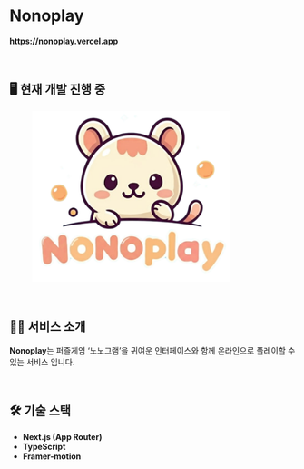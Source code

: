 # Nonoplay

**https://nonoplay.vercel.app**

<br/>

## 🖥️ 현재 개발 진행 중

<figure>
    <img src="./public/logo.png", height="300px", width="350px">
</figure>

<br/>

## 💁‍♀️ 서비스 소개

**Nonoplay**는 퍼즐게임 ‘노노그램’을 귀여운 인터페이스와 함께 온라인으로 플레이할 수 있는 서비스 입니다.

<br/>

## 🛠️ 기술 스택

- **Next.js (App Router)**
- **TypeScript**
- **Framer-motion**
